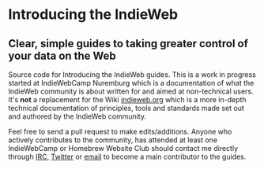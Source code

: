 # Introducing the IndieWeb
## Clear, simple guides to taking greater control of your data on the Web

Source code for Introducing the IndieWeb guides. This is a work in progress started at IndieWebCamp Nuremburg which is a documentation of what the IndieWeb community is about written for and aimed at non-technical users. It's **not** a replacement for the Wiki [indieweb.org](https://indieweb.org/) which is a more in-depth technical documentation of principles, tools and standards made set out and authored by the IndieWeb community.

Feel free to send a pull request to make edits/additions. Anyone who actively contributes to the community, has attended at least one IndieWebCamp or Homebrew Website Club should contact me directly through [IRC](https://chat.indieweb.org), [Twitter](https://twitter.com/calum_ryan) or [email](mailto:hello@calumryan.com) to become a main contributor to the guides.
